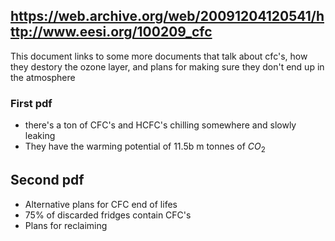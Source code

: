 ## https://web.archive.org/web/20091204120541/http://www.eesi.org/100209_cfc


This document links to some more documents that talk about cfc's, how they destory the ozone layer, and plans for making sure they don't end up in the atmosphere



### First pdf
* there's a ton of CFC's and HCFC's chilling somewhere and  slowly leaking
* They have the warming potential of 11.5b m tonnes of $CO_2$

## Second pdf
* Alternative plans for CFC end of lifes
* 75% of discarded fridges contain CFC's
* Plans for reclaiming 